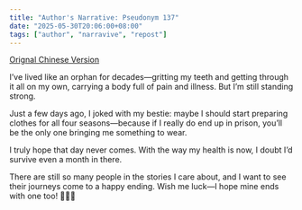 ```yaml
---
title: "Author's Narrative: Pseudonym 137" 
date: "2025-05-30T20:06:00+08:00"
tags: ["author", "narravive", "repost"] 
---
```


[Orignal Chinese Version](https://freewriters-haitang.github.io/posts/000230-p137/)

I’ve lived like an orphan for decades—gritting my teeth and getting through it all on my own, carrying a body full of pain and illness. But I’m still standing strong.

Just a few days ago, I joked with my bestie: maybe I should start preparing clothes for all four seasons—because if I really do end up in prison, you’ll be the only one bringing me something to wear.

I truly hope that day never comes. With the way my health is now, I doubt I’d survive even a month in there.

There are still so many people in the stories I care about, and I want to see their journeys come to a happy ending. Wish me luck—I hope mine ends with one too! 🙏🙏🙏

